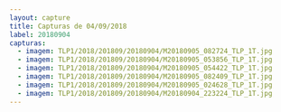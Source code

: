 ```yaml
---
layout: capture
title: Capturas de 04/09/2018
label: 20180904
capturas:
  - imagem: TLP1/2018/201809/20180904/M20180905_082724_TLP_1T.jpg
  - imagem: TLP1/2018/201809/20180904/M20180905_053856_TLP_1T.jpg
  - imagem: TLP1/2018/201809/20180904/M20180905_054422_TLP_1T.jpg
  - imagem: TLP1/2018/201809/20180904/M20180905_082409_TLP_1T.jpg
  - imagem: TLP1/2018/201809/20180904/M20180905_024628_TLP_1T.jpg
  - imagem: TLP1/2018/201809/20180904/M20180904_223224_TLP_1T.jpg
---
```

